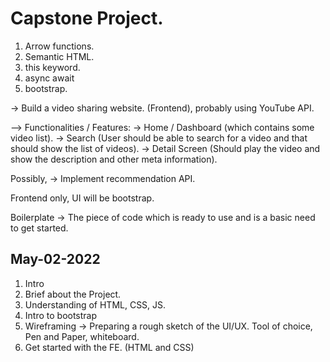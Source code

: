 # Capstone Project.

1. Arrow functions.
2. Semantic HTML.
3. this keyword.
4. async await
5. bootstrap.

-> Build a video sharing website. (Frontend), probably using YouTube API.

--> Functionalities / Features:
-> Home / Dashboard (which contains some video list).
-> Search (User should be able to search for a video and that should show the list of videos).
-> Detail Screen (Should play the video and show the description and other meta information).

Possibly, -> Implement recommendation API.

Frontend only, UI will be bootstrap.

Boilerplate -> The piece of code which is ready to use and is a basic need to get started.

## May-02-2022

1. Intro
2. Brief about the Project.
3. Understanding of HTML, CSS, JS.
4. Intro to bootstrap
5. Wireframing -> Preparing a rough sketch of the UI/UX. Tool of choice, Pen and Paper, whiteboard.
6. Get started with the FE. (HTML and CSS)
